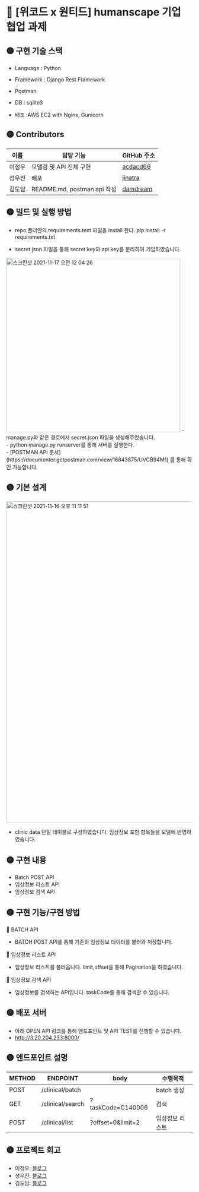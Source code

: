 # 🔴 [위코드 x 원티드] humanscape 기업 협업 과제

## 🟡 구현 기술 스택
- Language  : Python

- Framework :  Django Rest Framework

- Postman

- DB  : sqlite3

- 배포 :AWS EC2 with Nginx, Gunicorn

## 🟡 Contributors
|이름 |담당 기능| GitHub 주소|
|------|---|---|
|이정우|모델링 및 API 전체 구현| [acdacd66](http://github.com/acdacd66)|
|성우진|배포 | [jinatra](http://github.com/jinatra)|
|김도담|README.md, postman api 작성| [damdream](http://github.com/damdream)|

## 🟡 빌드 및 실행 방법
- repo 폴더안의 requirements.text 파일을 install 한다.
pip install -r requirements.txt

- secret.json 파일을 통해 secret key와 api key를 분리하여 기입하였습니다.
<img width="470" alt="스크린샷 2021-11-17 오전 12 04 26" src="https://user-images.githubusercontent.com/81546305/142010149-8bcaf47d-44eb-409c-acee-863677aee5df.png">
- manage.py와 같은 경로에서 secret.json 파일을 생성해주었습니다. 
<br>
- python manage.py runserver를 통해 서버를 실행한다.
<br>
- [POSTMAN API 문서](https://documenter.getpostman.com/view/16843875/UVCB94M1) 를 통해 확인 가능합니다.
<br>

## 🟡 기본 설계
<img width="866" alt="스크린샷 2021-11-16 오후 11 11 51" src="https://user-images.githubusercontent.com/81546305/142001113-adb11c1e-1e34-4e51-8e24-21c81e45b46f.png">


- clinic data 단일 테이블로 구성하였습니다. 임상정보 포함 항목들을 모델에 반영하였습니다.


## 🟡 구현 내용
- Batch POST API
- 임상정보 리스트 API
- 임상정보 검색 API

## 🟡 구현 기능/구현 방법
🔵  BATCH API
 
 - BATCH POST API를 통해 기존의 임상정보 데이터를 불러와 저장합니다.

🔵 임상정보 리스트 API

- 임상정보 리스트를 불러옵니다. limit,offset을 통해 Pagination을 하였습니다.

🔵 임상정보 검색 API

- 임상정보를 검색하는 API입니다. taskCode를 통해 검색할 수 있습니다.



## 🟡 배포 서버
- 아래 OPEN API 링크를 통해 엔드포인트 및 API TEST를 진행할 수 있습니다.
- http://3.20.204.233:8000/


## 🟡 엔드포인트 설명
|METHOD| ENDPOINT| body | 수행목적 |
|------|---|---|----|
| POST	| /clinical/batch	| 	| batch 생성 |
| GET | /clinical/search  | ?taskCode=C140006  | 검색 |
| POST | /clinical/list  | ?offset=0&limit=2 | 임상정보 리스트 |



## 🟡 프로젝트 회고

- 이정우: [블로그](https://mytech123.tistory.com/)
- 성우진: [블로그](https://velog.io/@jinatra)
- 김도담: [블로그](http://velog.io/@damdreammm)
